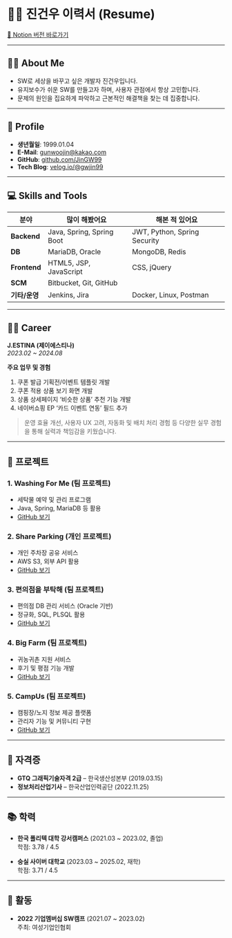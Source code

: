 # 👨‍💻 진건우 이력서 (Resume)

[🔗 Notion 버전 바로가기](https://www.notion.so/217b0132bdf8809db802ccad320c4307)

---

## 🙋‍♂️ About Me

- SW로 세상을 바꾸고 싶은 개발자 진건우입니다.
- 유지보수가 쉬운 SW를 만들고자 하며, 사용자 관점에서 항상 고민합니다.
- 문제의 원인을 집요하게 파악하고 근본적인 해결책을 찾는 데 집중합니다.

---

## 🎂 Profile

- **생년월일**: 1999.01.04  
- **E-Mail**: gunwoojin@kakao.com  
- **GitHub**: [github.com/JinGW99](https://github.com/JinGW99)  
- **Tech Blog**: [velog.io/@gwjin99](https://velog.io/@gwjin99/posts)  

---

## 💻 Skills and Tools

| 분야      | 많이 해봤어요                          | 해본 적 있어요                    |
|-----------|-------------------------------------|-------------------------------|
| **Backend** | Java, Spring, Spring Boot  |  JWT, Python, Spring Security                               |
| **DB**     | MariaDB, Oracle       |         MongoDB, Redis                        |
| **Frontend** | HTML5, JSP, JavaScript    |            CSS, jQuery                    |
| **SCM**    | Bitbucket, Git, GitHub                 |                                 |
| **기타/운영** | Jenkins, Jira    |              Docker, Linux, Postman                   |

---

## 🏃‍♂️ Career

**J.ESTINA (제이에스티나)**  
_2023.02 ~ 2024.08_

**주요 업무 및 경험**  
1. 쿠폰 발급 기획전/이벤트 템플릿 개발  
2. 쿠폰 적용 상품 보기 화면 개발  
3. 상품 상세페이지 ‘비슷한 상품’ 추천 기능 개발  
4. 네이버쇼핑 EP ‘카드 이벤트 연동’ 필드 추가  

> 운영 효율 개선, 사용자 UX 고려, 자동화 및 배치 처리 경험 등 다양한 실무 경험을 통해 실력과 책임감을 키웠습니다.

---

## 🧪 프로젝트

### 1. Washing For Me (팀 프로젝트)
- 세탁물 예약 및 관리 프로그램  
- Java, Spring, MariaDB 등 활용  
- [GitHub 보기](https://github.com/JinGW99/TeamProject-2021)

### 2. Share Parking (개인 프로젝트)
- 개인 주차장 공유 서비스  
- AWS S3, 외부 API 활용  
- [GitHub 보기](https://github.com/JinGW99/TeamProject-2021)

### 3. 편의점을 부탁해 (팀 프로젝트)
- 편의점 DB 관리 서비스 (Oracle 기반)  
- 정규화, SQL, PLSQL 활용  
- [GitHub 보기](https://github.com/JinGW99/OracleProject)

### 4. Big Farm (팀 프로젝트)
- 귀농귀촌 지원 서비스  
- 후기 및 평점 기능 개발  
- [GitHub 보기](https://github.com/JinGW99/BigFarm)

### 5. CampUs (팀 프로젝트)
- 캠핑장/노지 정보 제공 플랫폼  
- 관리자 기능 및 커뮤니티 구현  
- [GitHub 보기](https://github.com/campUSFinalProject/CampUs)

---

## 🏅 자격증

- **GTQ 그래픽기술자격 2급** – 한국생산성본부 (2019.03.15)  
- **정보처리산업기사** – 한국산업인력공단 (2022.11.25)

---

## 📚 학력

- **한국 폴리텍 대학 강서캠퍼스** (2021.03 ~ 2023.02, 졸업)  
  학점: 3.78 / 4.5  

- **숭실 사이버 대학교** (2023.03 ~ 2025.02, 재학)  
  학점: 3.71 / 4.5

---

## 🎒 활동

- **2022 기업멤버십 SW캠프** (2021.07 ~ 2023.02)  
  주최: 여성기업인협회


